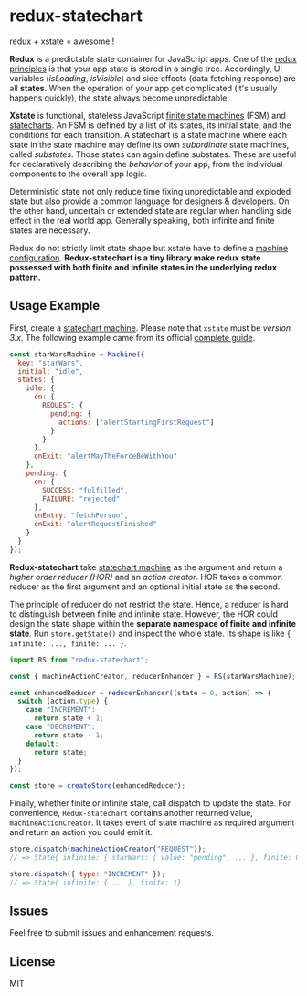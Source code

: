 # redux-statechart

redux + xstate = awesome !

**Redux** is a predictable state container for JavaScript apps. One of the [redux principles](https://redux.js.org/introduction/threeprinciples) is that your app state is stored in a single tree. Accordingly, UI variables (_isLoading_, _isVisible_) and side effects (data fetching response) are all **states**. When the operation of your app get complicated (it's usually happens quickly), the state always become unpredictable.

**Xstate** is functional, stateless JavaScript [finite state machines](https://en.wikipedia.org/wiki/Finite-state_machine) (FSM) and [statecharts](http://www.inf.ed.ac.uk/teaching/courses/seoc/2005_2006/resources/statecharts.pdf). An FSM is defined by a list of its states, its initial state, and the conditions for each transition. A statechart is a state machine where each state in the state machine may define its own _subordinate_ state machines, called _substates_. Those states can again define substates. These are useful for declaratively describing the _behavior_ of your app, from the individual components to the overall app logic.

Deterministic state not only reduce time fixing unpredictable and exploded state but also provide a common language for designers & developers. On the other hand, uncertain or extended state are regular when handling side effect in the real world app. Generally speaking, both infinite and finite states are necessary.

Redux do not strictly limit state shape but xstate have to define a [machine configuration](http://davidkpiano.github.io/xstate/docs/#/api/config?id=machine-configuration). **Redux-statechart is a tiny library make redux state possessed with both finite and infinite states in the underlying redux pattern.**

## Usage Example

First, create a [statechart machine](http://davidkpiano.github.io/xstate/docs/#/api/machine?id=machine). Please note that `xstate` must be _version 3.x_. The following example came from its official [complete guide](https://github.com/davidkpiano/xstate/blob/master/docs/guides/complete.md).

```js
const starWarsMachine = Machine({
  key: "starWars",
  initial: "idle",
  states: {
    idle: {
      on: {
        REQUEST: {
          pending: {
            actions: ["alertStartingFirstRequest"]
          }
        }
      },
      onExit: "alertMayTheForceBeWithYou"
    },
    pending: {
      on: {
        SUCCESS: "fulfilled",
        FAILURE: "rejected"
      },
      onEntry: "fetchPerson",
      onExit: "alertRequestFinished"
    }
  }
});
```

**Redux-statechart** take [statechart machine](http://davidkpiano.github.io/xstate/docs/#/api/machine?id=machine) as the argument and return a _higher order reducer (HOR)_ and an _action creator_. HOR takes a common reducer as the first argument and an optional initial state as the second.

The principle of reducer do not restrict the state. Hence, a reducer is hard to distinguish between finite and infinite state. However, the HOR could design the state shape within the **separate namespace of finite and infinite state**. Run `store.getState()` and inspect the whole state. Its shape is like `{ infinite: ..., finite: ... }`.

```javascript
import RS from "redux-statechart";

const { machineActionCreator, reducerEnhancer } = RS(starWarsMachine);

const enhancedReducer = reducerEnhancer((state = 0, action) => {
  switch (action.type) {
    case "INCREMENT":
      return state + 1;
    case "DECREMENT":
      return state - 1;
    default:
      return state;
  }
});

const store = createStore(enhancedReducer);
```

Finally, whether finite or infinite state, call dispatch to update the state. For convenience, `Redux-statechart` contains another returned value, `machineActionCreator`. It takes event of state machine as required argument and return an action you could emit it.

```js
store.dispatch(machineActionCreator("REQUEST"));
// => State{ infinite: { starWars: { value: "pending", ... }, finite: 0}

store.dispatch({ type: "INCREMENT" });
// => State{ infinite: { ... }, finite: 1}
```

## Issues

Feel free to submit issues and enhancement requests.

## License

MIT
